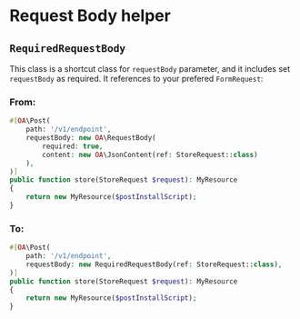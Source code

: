 # Request Body helper

## `RequiredRequestBody`

This class is a shortcut class for `requestBody` parameter, and it includes set `requestBody` as required. It references
to your prefered `FormRequest`:

### From:

```php
#[OA\Post(
    path: '/v1/endpoint',
    requestBody: new OA\RequestBody(
        required: true,
        content: new OA\JsonContent(ref: StoreRequest::class)
    ),        
)]
public function store(StoreRequest $request): MyResource
{
    return new MyResource($postInstallScript);
}
```

### To:

```php
#[OA\Post(
    path: '/v1/endpoint',
    requestBody: new RequiredRequestBody(ref: StoreRequest::class),
)]
public function store(StoreRequest $request): MyResource
{
    return new MyResource($postInstallScript);
}
```
